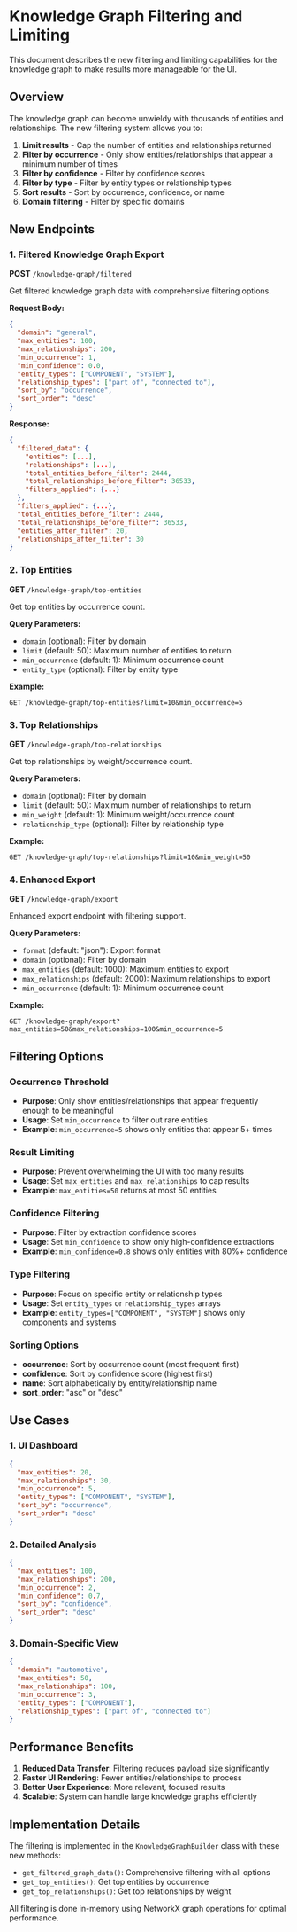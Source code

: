 # Knowledge Graph Filtering and Limiting

This document describes the new filtering and limiting capabilities for the knowledge graph to make results more manageable for the UI.

## Overview

The knowledge graph can become unwieldy with thousands of entities and relationships. The new filtering system allows you to:

1. **Limit results** - Cap the number of entities and relationships returned
2. **Filter by occurrence** - Only show entities/relationships that appear a minimum number of times
3. **Filter by confidence** - Filter by confidence scores
4. **Filter by type** - Filter by entity types or relationship types
5. **Sort results** - Sort by occurrence, confidence, or name
6. **Domain filtering** - Filter by specific domains

## New Endpoints

### 1. Filtered Knowledge Graph Export

**POST** `/knowledge-graph/filtered`

Get filtered knowledge graph data with comprehensive filtering options.

**Request Body:**
```json
{
  "domain": "general",
  "max_entities": 100,
  "max_relationships": 200,
  "min_occurrence": 1,
  "min_confidence": 0.0,
  "entity_types": ["COMPONENT", "SYSTEM"],
  "relationship_types": ["part of", "connected to"],
  "sort_by": "occurrence",
  "sort_order": "desc"
}
```

**Response:**
```json
{
  "filtered_data": {
    "entities": [...],
    "relationships": [...],
    "total_entities_before_filter": 2444,
    "total_relationships_before_filter": 36533,
    "filters_applied": {...}
  },
  "filters_applied": {...},
  "total_entities_before_filter": 2444,
  "total_relationships_before_filter": 36533,
  "entities_after_filter": 20,
  "relationships_after_filter": 30
}
```

### 2. Top Entities

**GET** `/knowledge-graph/top-entities`

Get top entities by occurrence count.

**Query Parameters:**
- `domain` (optional): Filter by domain
- `limit` (default: 50): Maximum number of entities to return
- `min_occurrence` (default: 1): Minimum occurrence count
- `entity_type` (optional): Filter by entity type

**Example:**
```
GET /knowledge-graph/top-entities?limit=10&min_occurrence=5
```

### 3. Top Relationships

**GET** `/knowledge-graph/top-relationships`

Get top relationships by weight/occurrence count.

**Query Parameters:**
- `domain` (optional): Filter by domain
- `limit` (default: 50): Maximum number of relationships to return
- `min_weight` (default: 1): Minimum weight/occurrence count
- `relationship_type` (optional): Filter by relationship type

**Example:**
```
GET /knowledge-graph/top-relationships?limit=10&min_weight=50
```

### 4. Enhanced Export

**GET** `/knowledge-graph/export`

Enhanced export endpoint with filtering support.

**Query Parameters:**
- `format` (default: "json"): Export format
- `domain` (optional): Filter by domain
- `max_entities` (default: 1000): Maximum entities to export
- `max_relationships` (default: 2000): Maximum relationships to export
- `min_occurrence` (default: 1): Minimum occurrence count

**Example:**
```
GET /knowledge-graph/export?max_entities=50&max_relationships=100&min_occurrence=5
```

## Filtering Options

### Occurrence Threshold
- **Purpose**: Only show entities/relationships that appear frequently enough to be meaningful
- **Usage**: Set `min_occurrence` to filter out rare entities
- **Example**: `min_occurrence=5` shows only entities that appear 5+ times

### Result Limiting
- **Purpose**: Prevent overwhelming the UI with too many results
- **Usage**: Set `max_entities` and `max_relationships` to cap results
- **Example**: `max_entities=50` returns at most 50 entities

### Confidence Filtering
- **Purpose**: Filter by extraction confidence scores
- **Usage**: Set `min_confidence` to show only high-confidence extractions
- **Example**: `min_confidence=0.8` shows only entities with 80%+ confidence

### Type Filtering
- **Purpose**: Focus on specific entity or relationship types
- **Usage**: Set `entity_types` or `relationship_types` arrays
- **Example**: `entity_types=["COMPONENT", "SYSTEM"]` shows only components and systems

### Sorting Options
- **occurrence**: Sort by occurrence count (most frequent first)
- **confidence**: Sort by confidence score (highest first)
- **name**: Sort alphabetically by entity/relationship name
- **sort_order**: "asc" or "desc"

## Use Cases

### 1. UI Dashboard
```json
{
  "max_entities": 20,
  "max_relationships": 30,
  "min_occurrence": 5,
  "entity_types": ["COMPONENT", "SYSTEM"],
  "sort_by": "occurrence",
  "sort_order": "desc"
}
```

### 2. Detailed Analysis
```json
{
  "max_entities": 100,
  "max_relationships": 200,
  "min_occurrence": 2,
  "min_confidence": 0.7,
  "sort_by": "confidence",
  "sort_order": "desc"
}
```

### 3. Domain-Specific View
```json
{
  "domain": "automotive",
  "max_entities": 50,
  "max_relationships": 100,
  "min_occurrence": 3,
  "entity_types": ["COMPONENT"],
  "relationship_types": ["part of", "connected to"]
}
```

## Performance Benefits

1. **Reduced Data Transfer**: Filtering reduces payload size significantly
2. **Faster UI Rendering**: Fewer entities/relationships to process
3. **Better User Experience**: More relevant, focused results
4. **Scalable**: System can handle large knowledge graphs efficiently

## Implementation Details

The filtering is implemented in the `KnowledgeGraphBuilder` class with these new methods:

- `get_filtered_graph_data()`: Comprehensive filtering with all options
- `get_top_entities()`: Get top entities by occurrence
- `get_top_relationships()`: Get top relationships by weight

All filtering is done in-memory using NetworkX graph operations for optimal performance. 